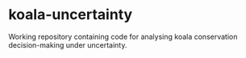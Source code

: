 # koala-uncertainty
Working repository containing code for analysing koala conservation decision-making under uncertainty.
